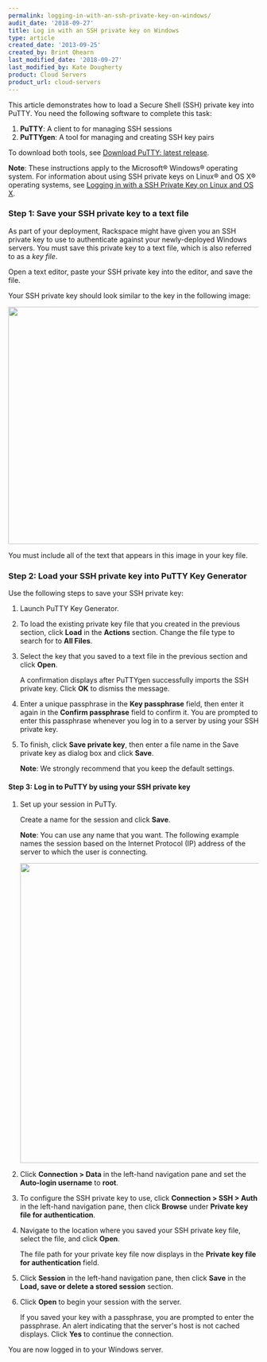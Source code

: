 ```yaml
---
permalink: logging-in-with-an-ssh-private-key-on-windows/
audit_date: '2018-09-27'
title: Log in with an SSH private key on Windows
type: article
created_date: '2013-09-25'
created_by: Brint Ohearn
last_modified_date: '2018-09-27'
last_modified_by: Kate Dougherty
product: Cloud Servers
product_url: cloud-servers
---
```


This article demonstrates how to load a Secure Shell (SSH) private key into
PuTTY. You need the following software to complete this task:

1. **PuTTY**: A client to for managing SSH sessions
2. **PuTTYgen**: A tool for managing and creating SSH key pairs

To download both tools, see [Download PuTTY: latest
release](http://www.chiark.greenend.org.uk/~sgtatham/putty/download.html).

**Note**: These instructions apply to the Microsoft&reg; Windows&reg;
operating system. For information about using SSH private keys on Linux&reg;
and OS X&reg; operating systems, see [Logging in with a SSH Private Key on
Linux and OS X](/how-to/logging-in-with-an-ssh-private-key-on-linuxmac).

### Step 1: Save your SSH private key to a text file

As part of your deployment, Rackspace might have given you an SSH private key
to use to authenticate against your newly-deployed Windows servers. You
must save this private key to a text file, which is also referred to as a _key
file_.

Open a text editor, paste your SSH private key into the editor, and save the
file.

Your SSH private key should look similar to the key in the following image:

<img src="{% asset_path cloud-servers/logging-in-with-an-ssh-private-key-on-windows/Windows1.png %}" width="626" height="478" />

You must include all of the text that appears in this image in your key
file.

### Step 2: Load your SSH private key into PuTTY Key Generator

Use the following steps to save your SSH private key:

1. Launch PuTTY Key Generator.

2. To load the existing private key file that you created in the previous
   section, click **Load** in the **Actions** section. Change the file type to
   search for to **All Files**.

3. Select the key that you saved to a text file in the previous section and
   click **Open**.

   A confirmation displays after PuTTYgen successfully imports the SSH private
   key. Click **OK** to dismiss the message.

4. Enter a unique passphrase in the **Key passphrase** field, then enter it
   again in the **Confirm passphrase** field to confirm it. You are prompted
   to enter this passphrase whenever you log in to a server by using your
   SSH private key.

5. To finish, click **Save private key**, then enter a file name in the Save
   private key as dialog box and click **Save**.

    **Note**: We strongly recommend that you keep the default settings.

#### Step 3: Log in to PuTTY by using your SSH private key

1. Set up your session in PuTTy.

   Create a name for the session and click **Save**.

    **Note**: You can use any name that you want. The following example names
    the session based on the Internet Protocol (IP) address of the server to
    which the user is connecting.

   <img src="{% asset_path cloud-servers/logging-in-with-an-ssh-private-key-on-windows/Windows9.png %}" width="635" height="604" />

2. Click **Connection > Data** in the left-hand navigation pane and set the
   **Auto-login username** to **root**.

3. To configure the SSH private key to use, click **Connection > SSH > Auth**  
   in the left-hand navigation pane, then click **Browse** under **Private key
   file for authentication**.

4. Navigate to the location where you saved your SSH private key file, select
   the file, and click **Open**.

    The file path for your private key file now displays in the **Private key
    file for authentication** field.

5. Click **Session** in the left-hand navigation pane, then click **Save** in
   the **Load, save or delete a stored session** section.

6. Click **Open** to begin your session with the server.

   If you saved your key with a passphrase, you are prompted to enter the
   passphrase. An alert indicating that the server's host is not cached
   displays. Click **Yes** to continue the connection.

You are now logged in to your Windows server.
